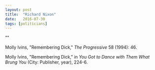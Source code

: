 ```yaml
---
layout: post
title:  "Richard Nixon"
date:   2016-07-30
tags: [politicians]
---
```


""

Molly Ivins, "Remembering Dick," *The Progressive* 58 (1994): 46.

Molly Ivins, "Remembering Dick," in *You Got to Dance with Them What Brung You* (City: Publisher, year), 224-6.


